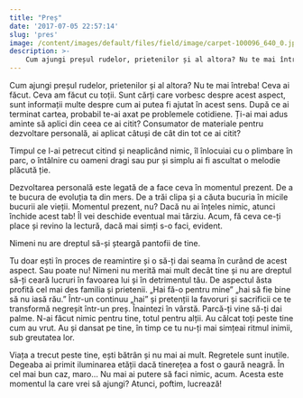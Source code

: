 ```yaml
---
title: "Preș"
date: '2017-07-05 22:57:14'
slug: 'pres'
image: /content/images/default/files/field/image/carpet-100096_640_0.jpg
description: >-
    Cum ajungi preșul rudelor, prietenilor și al altora? Nu te mai întreba! Ceva ai făcut. Ceva am făcut cu toții. Sunt cărți care vorbesc despre acest aspect, sunt informații multe despre cum ai putea fi
---
```

<div class="kg-card-markdown"><p>Cum ajungi preșul rudelor, prietenilor și al altora? Nu te mai întreba! Ceva ai făcut. Ceva am făcut cu toții. Sunt cărți care vorbesc despre acest aspect, sunt informații multe despre cum ai putea fi ajutat în acest sens. După ce ai terminat cartea,  probabil te-ai axat pe problemele cotidiene. Ți-ai mai adus aminte să aplici din ceea ce ai citit? Consumator de materiale pentru dezvoltare personală, ai aplicat câtuși de cât din tot ce ai citit?</p>
<p>Timpul ce l-ai petrecut citind și neaplicând nimic, îl înlocuiai cu o plimbare în parc, o întâlnire cu oameni dragi sau pur și simplu ai fi ascultat o melodie plăcută ție.</p>
<p>Dezvoltarea personală este legată de a face ceva în momentul prezent. De a te bucura de evoluția ta din mers. De a trăi clipa și a căuta bucuria în micile bucurii ale vieții. Momentul prezent, nu? Dacă nu ai înțeles nimic, atunci închide acest tab! Îl vei deschide eventual mai târziu. Acum, fă ceva ce-ți place și revino la lectură, dacă mai simți s-o faci, evident.</p>
<p>Nimeni nu are dreptul să-și șteargă pantofii de tine.</p>
<p>Tu doar ești în proces de reamintire și o să-ți dai seama în curând de acest aspect. Sau poate nu! Nimeni nu merită mai mult decât tine și nu are dreptul să-ți ceară lucruri în favoarea lui și în detrimentul tău. De aspectul ăsta profită cel mai des familia și prietenii. „Hai fă-o pentru mine” „hai să fie bine să nu iasă rău.” Într-un continuu „hai” și pretenții la favoruri și sacrificii ce te transformă negreșit într-un preș. Înaintezi în vârstă. Parcă-ți vine să-ți dai palme. N-ai făcut nimic pentru tine, totul pentru alții. Au călcat toți peste tine cum au vrut. Au și dansat pe tine, în timp ce tu nu-ți mai simțeai ritmul inimii, sub greutatea lor.</p>
<p>Viața a trecut peste tine, ești bătrân și nu mai ai mult. Regretele sunt inutile. Degeaba ai primit iluminarea etății dacă tinerețea a fost o gaură neagră. În cel mai bun caz, maro… Nu mai ai putere să faci nimic, acum. Acesta este momentul la care vrei să ajungi? Atunci, poftim, lucrează!</p>
</div>
    